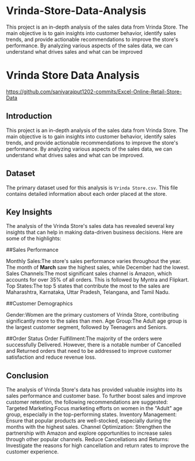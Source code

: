 # Vrinda-Store-Data-Analysis
This project is an in-depth analysis of the sales data from Vrinda Store. The main objective is to gain insights into customer behavior, identify sales trends, and provide actionable recommendations to improve the store's performance. By analyzing various aspects of the sales data, we can understand what drives sales and what can be improved
# Vrinda Store Data Analysis
 https://github.com/saniyarajput1202-commits/Excel-Online-Retail-Store-Data
    
## Introduction
This project is an in-depth analysis of the sales data from Vrinda Store. The main objective is to gain insights into customer behavior, identify sales trends, and provide actionable recommendations to improve the store's performance. By analyzing various aspects of the sales data, we can understand what drives sales and what can be improved.

## Dataset
The primary dataset used for this analysis is `Vrinda Store.csv`. This file contains detailed information about each order placed at the store. 

## Key Insights 
The analysis of the Vrinda Store's sales data has revealed several key insights that can help in making data-driven business decisions. Here are some of the highlights:

##Sales Performance

Monthly Sales:The store's sales performance varies throughout the year. The month of **March** saw the highest sales, while December had the lowest.
Sales Channels:The most significant sales channel is Amazon, which accounts for over 35% of all orders. This is followed by Myntra and Flipkart.
Top States:The top 5 states that contribute the most to the sales are Maharashtra, Karnataka, Uttar Pradesh, Telangana, and Tamil Nadu.

##Customer Demographics

Gender:Women are the primary customers of Vrinda Store, contributing significantly more to the sales than men.
Age Group:The Adult age group is the largest customer segment, followed by Teenagers and Seniors.

##Order Status
Order Fulfillment:The majority of the orders were successfully Delivered. However, there is a notable number of Cancelled and Returned orders that need to be addressed to improve customer satisfaction and reduce revenue loss.

## Conclusion 
The analysis of Vrinda Store's data has provided valuable insights into its sales performance and customer base. To further boost sales and improve customer retention, the following recommendations are suggested:
Targeted Marketing:Focus marketing efforts on women in the "Adult" age group, especially in the top-performing states.
Inventory Management: Ensure that popular products are well-stocked, especially during the months with the highest sales.
Channel Optimization: Strengthen the partnership with Amazon and explore opportunities to increase sales through other popular channels.
Reduce Cancellations and Returns: Investigate the reasons for high cancellation and return rates to improve the customer experience.
  
